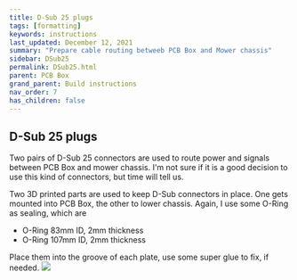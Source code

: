 ```yaml
---
title: D-Sub 25 plugs
tags: [formatting]
keywords: instructions
last_updated: December 12, 2021
summary: "Prepare cable routing betweeb PCB Box and Mower chassis"
sidebar: DSub25
permalink: DSub25.html
parent: PCB Box
grand_parent: Build instructions
nav_order: 7
has_children: false
---
```

## D-Sub 25 plugs
Two pairs of D-Sub 25 connectors are used to route power and signals between PCB Box and mower chassis. I'm not sure if it is a good decision to use this
kind of connectors, but time will tell us.

Two 3D printed parts are used to keep D-Sub connectors in place. One gets mounted into PCB Box, the other to lower chassis. Again, I use some O-Ring as sealing, which are
- O-Ring 83mm ID, 2mm thickness
- O-Ring 107mm ID, 2mm thickness

Place them into the groove of each plate, use some super glue to fix, if needed.
![](/images/dsub25_covers.jpg)